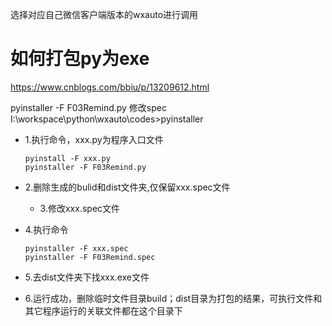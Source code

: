选择对应自己微信客户端版本的wxauto进行调用

# 如何打包py为exe
https://www.cnblogs.com/bbiu/p/13209612.html


pyinstaller -F F03Remind.py
修改spec
I:\workspace\python\wxauto\codes>pyinstaller

- 1.执行命令，xxx.py为程序入口文件
    
      pyinstall -F xxx.py 
      pyinstaller -F F03Remind.py

- 2.删除生成的bulid和dist文件夹,仅保留xxx.spec文件

  - 3.修改xxx.spec文件

- 4.执行命令

      pyinstaller -F xxx.spec
      pyinstaller -F F03Remind.spec

- 5.去dist文件夹下找xxx.exe文件

- 6.运行成功，删除临时文件目录build；dist目录为打包的结果，可执行文件和其它程序运行的关联文件都在这个目录下
